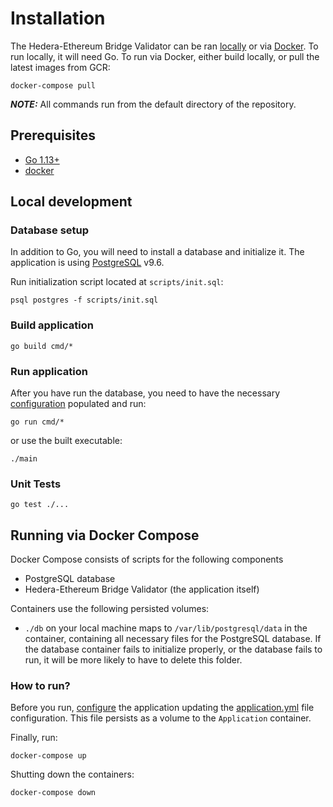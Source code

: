 # Installation

The Hedera-Ethereum Bridge Validator can be ran [locally](#local-development) or via [Docker](#running-via-docker-compose).
To run locally, it will need Go. To run via Docker, either build locally, or pull the latest images from GCR:

```
docker-compose pull
```

**_NOTE:_** All commands run from the default directory of the repository.

## Prerequisites
- [Go 1.13+](https://golang.org/doc/install)
- [docker](https://docs.docker.com/install/)

## Local development

### Database setup

In addition to Go, you will need to install a database and initialize it.
The application is using [PostgreSQL](https://postgresql.org) v9.6.

Run initialization script located at `scripts/init.sql`:
```
psql postgres -f scripts/init.sql
```

### Build application

```
go build cmd/*
```

### Run application

After you have run the database, you need to have the necessary [configuration](configuration.md) populated and run:
```
go run cmd/*
```

or use the built executable:

```
./main
```

### Unit Tests

```
go test ./...
```

## Running via Docker Compose

Docker Compose consists of scripts for the following components
 - PostgreSQL database
 - Hedera-Ethereum Bridge Validator (the application itself)
 
Containers use the following persisted volumes:
 - `./db` on your local machine maps to `/var/lib/postgresql/data` in the container, containing all necessary files
   for the PostgreSQL database. If the database container fails to initialize properly, or the database fails to run,
   it will be more likely to have to delete this folder. 
   
### How to run?

Before you run, [configure](configuration.md) the application updating the [application.yml](../application.yml)
file configuration. This file persists as a volume to the `Application` container.

Finally, run:
```
docker-compose up
```

Shutting down the containers:
```
docker-compose down
```